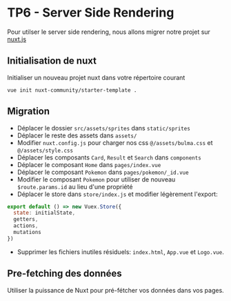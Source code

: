 # TP6 - Server Side Rendering

Pour utilser le server side rendering, nous allons migrer notre projet sur [nuxt.js](https://fr.nuxtjs.org)

## Initialisation de nuxt

Initialiser un nouveau projet nuxt dans votre répertoire courant
```
vue init nuxt-community/starter-template .
```

## Migration

- Déplacer le dossier `src/assets/sprites` dans `static/sprites`
- Déplacer le reste des assets dans `assets/`
- Modifier `nuxt.config.js` pour charger nos css `@/assets/bulma.css` et `@/assets/style.css`
- Déplacer les composants `Card`, `Result` et `Search` dans `components`
- Déplacer le composant `Home` dans `pages/index.vue`
- Déplacer le composant `Pokemon` dans `pages/pokemon/_id.vue`
- Modifier le composant `Pokemon` pour utiliser de nouveau `$route.params.id` au lieu d'une propriété
- Déplacer le store dans `store/index.js` et modifier légèrement l'export:
```js
export default () => new Vuex.Store({ 
  state: initialState, 
  getters, 
  actions, 
  mutations 
})
```
- Supprimer les fichiers inutiles résiduels: `index.html`, `App.vue` et `Logo.vue`.

## Pre-fetching des données

Utiliser la puissance de Nuxt pour pré-fétcher vos données dans vos pages. 
